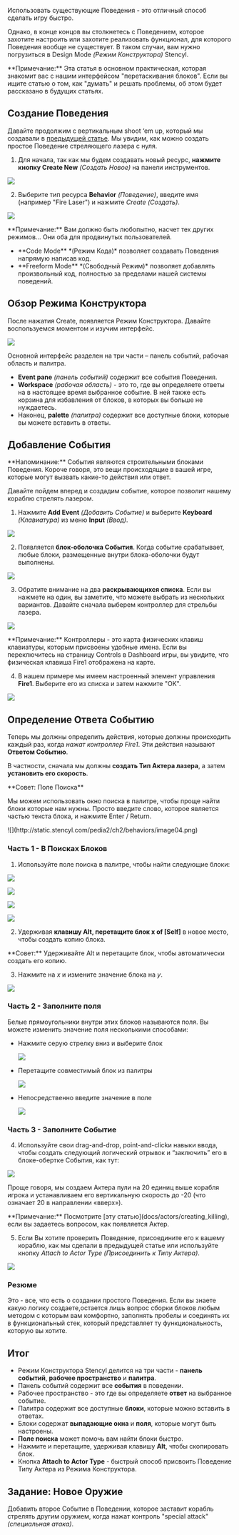 Использовать существующие Поведения - это отличный способ сделать игру быстро.

Однако, в конце концов вы столкнетесь с Поведением, которое захотите настроить или захотите реализовать функционал, для которого Поведения вообще не существует. В таком случаи, вам нужно погрузиться в Design Mode *(Режим Конструктора)* Stencyl.

<div class="note">
**Примечание:** Эта статья в основном практическая, которая знакомит вас с нашим интерфейсом "перетаскивания блоков". Если вы ищите статью о том, как "думать" и решать проблемы, об этом будет рассказано в будущих статьях.
</div>

## Создание Поведения

Давайте продолжим с вертикальным shoot ‘em up, который мы создавали в [предыдущей статье](docs/logic/behavior). Мы увидим, как можно создать простое Поведение стреляющего лазера с нуля.

1) Для начала, так как мы будем создавать новый ресурс, **нажмите кнопку Create New** *(Создать Новое)* на панели инструментов.

![](http://static.stencyl.com/pedia2/ch2/behaviors/image15.png)

2) Выберите тип ресурса **Behavior** *(Поведение)*, введите имя (например "Fire Laser") и нажмите *Create (Создать)*.

![](http://static.stencyl.com/pedia2/ch2/behaviors/image01.png)

<div class="note">
<p>**Примечание:** Вам должно быть любопытно, насчет тех других режимов... Они оба для продвинутых пользователей.  
<ul>
<li>**Code Mode** *(Режим Кода)* позволяет создавать Поведения напрямую написав код.  
<li>**Freeform Mode** *(Свободный Режим)* позволяет добавлять произвольный код, полностью за пределами нашей системы поведений.
</div>

## Обзор Режима Конструктора

После нажатия Create, появляется Режим Конструктора. Давайте воспользуемся моментом и изучим интерфейс.

![](http://static.stencyl.com/pedia2/ch2/behaviors/image05.png)

Основной интерфейс разделен на три части – панель событий, рабочая область и палитра.
- **Event pane** *(панель событий)* содержит все события Поведения.
- **Workspace** *(рабочая область)* - это то, где вы определяете ответы на в настоящее время выбранное событие. В ней также есть корзина для избавления от блоков, в которых вы больше не нуждаетесь.
- Наконец, **palette** *(палитра)* содержит все доступные блоки, которые вы можете вставить в ответы.

## Добавление События

<div class="note">
**Напоминание:** События являются строительными блоками Поведения. Короче говоря, это вещи происходящие в вашей игре, которые могут вызвать какие-то действия или ответ.
</div>

Давайте пойдем вперед и создадим событие, которое позволит нашему кораблю стрелять лазером.

1) Нажмите **Add Event** *(Добавить Событие)* и выберите **Keyboard** *(Клавиатура)* из меню **Input** *(Ввод)*.

![](http://static.stencyl.com/pedia2/ch2/behaviors/image09.png)

2) Появляется **блок-оболочка События**. Когда событие срабатывает, любые блоки, размещенные внутри блока-оболочки будут выполнены.

![](http://static.stencyl.com/pedia2/ch2/behaviors/image13.png)

3) Обратите внимание на два **раскрывающихся списка**. Если вы нажмете на один, вы заметите, что можете выбрать из нескольких вариантов. Давайте сначала выберем контроллер для стрельбы лазера.

![](http://static.stencyl.com/pedia2/ch2/behaviors/image03.png)

<div class="note">
**Примечание:** Контроллеры - это карта физических клавиш клавиатуры, которым присвоены удобные имена. Если вы переключитесь на страницу Controls в Dashboard игры, вы увидите, что физическая клавиша Fire1 отображена на карте.
</div>

4) В нашем примере мы имеем настроенный элемент управления **Fire1**. Выберите его из списка и затем нажмите "OK".

![](http://static.stencyl.com/pedia2/ch2/behaviors/image10.png)

## Определение Ответа Событию

Теперь мы должны определить действия, которые должны происходить каждый раз, когда *нажат контроллер Fire1*. Эти действия называют **Ответом Событию**.

В частности, сначала мы должны **создать Тип Актера лазера**, а затем **установить его скорость**.

<div class="note">
<p>**Совет: Поле Поиска**
<p> Мы можем использовать окно поиска в палитре, чтобы проще найти блоки которые нам нужны. Просто введите слово, которое является частью текста блока, и нажмите Enter / Return.
<p> ![](http://static.stencyl.com/pedia2/ch2/behaviors/image04.png)
</div>

### Часть 1 - В Поисках Блоков

1) Используйте поле поиска в палитре, чтобы найти следующие блоки:

![](http://static.stencyl.com/pedia2/ch2/behaviors/image08.png)

![](http://static.stencyl.com/pedia2/ch2/behaviors/image14.png)

![](http://static.stencyl.com/pedia2/ch2/behaviors/image06.png)

![](http://static.stencyl.com/pedia2/ch2/behaviors/image11.png)

2) Удерживая **клавишу Alt, перетащите блок x of [Self]** в новое место, чтобы создать копию блока.

<div class="note">
**Совет:** Удерживайте Alt и перетащите блок, чтобы автоматически создать его копию.
</div>

3) Нажмите на *x* и измените значение блока на *y*.

![](http://static.stencyl.com/pedia2/ch2/behaviors/image16.png)

### Часть 2 - Заполните поля

Белые прямоугольники внутри этих блоков называются поля. Вы можете изменить значение поля несколькими способами:

- Нажмите серую стрелку вниз и выберите блок

  ![](http://static.stencyl.com/pedia2/ch2/behaviors/image12.png)

- Перетащите совместимый блок из палитры

  ![](http://static.stencyl.com/pedia2/ch2/behaviors/image00.png)

- Непосредственно введите значение в поле

  ![](http://static.stencyl.com/pedia2/ch2/behaviors/image17.png)

### Часть 3 - Заполните Событие

4) Используйте свои drag-and-drop, point-and-clickи навыки ввода, чтобы создать следующий логический отрывок и “заключить” его в блоке-обертке События, как тут:

![](http://static.stencyl.com/pedia2/ch2/behaviors/image07.png)

Проще говоря, мы создаем Актера пули на 20 единиц выше корабля игрока и устанавливаем его вертикальную скорость до -20 (что означает 20 в направлении «вверх»).

<div class="note">
**Примечание:** Посмотрите [эту статью](docs/actors/creating_killing), если вы задаетесь вопросом, как появляется Актер.
</div>

5) Если Вы хотите проверить Поведение, присоедините его к вашему кораблю, как мы сделали в предыдущей статье или используйте кнопку *Attach to Actor Type (Присоединить к Типу Актера)*.

![](http://static.stencyl.com/pedia2/ch2/behaviors/image02.png)

### Резюме

Это - все, что есть о создании простого Поведения. Если вы знаете какую логику создаете,остается лишь вопрос сборки блоков любым методом с которым вам комфортно, заполнять пробелы и соединять их в функциональный стек, который представляет ту функциональность, которую вы хотите.

## Итог

- Режим Конструктора Stencyl делится на три части - **панель событий**, **рабочее пространство** и **палитра**.
- Панель событий содержит все **события** в поведении.
- Рабочее пространство - это где вы определяете **ответ** на выбранное событие.
- Палитра содержит все доступные **блоки**, которые можно вставить в ответах.
- Блоки содержат **выпадающие окна** и **поля**, которые могут быть настроены.
- **Поле поиска** может помочь вам найти блоки быстро.
- Нажмите и перетащите, удерживая клавишу **Alt**, чтобы скопировать блок.
- Кнопка **Attach to Actor Type** - быстрый способ присвоить Поведение Типу Актера из Режима Конструктора.

## Задание: Новое Оружие

Добавить второе Событие в Поведении, которое заставит корабль стрелять другим оружием, когда нажат контроль "special attack" *(специальная атака)*.
